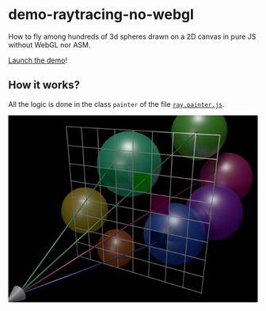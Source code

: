 # demo-raytracing-no-webgl
How to fly among hundreds of 3d spheres drawn on a 2D canvas in pure JS without WebGL nor ASM.

[Launch the demo](http://tolokoban.github.io/demo-raytracing-no-webgl/)!

## How it works?

All the logic is done in the class `painter` of the file [`ray.painter.js`](https://github.com/tolokoban/demo-raytracing-no-webgl/blob/gh-pages/js/ray.painter.js).

![ray-tracing principle](ray.png)

